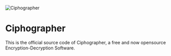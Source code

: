 
![Ciphographer](https://cpllabs.weebly.com/uploads/1/1/6/2/116234843/published/20200329-215400-1.png?1585554492)
# Ciphographer
This is the official source code of Ciphographer, a free and now opensource Encryption-Decryption Software.
